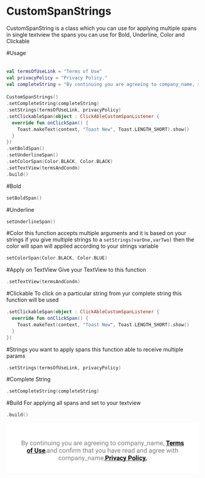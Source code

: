 # CustomSpanStrings

CustomSpanString is a class which you can use for applying multiple spans in single textview the spans you can use for Bold, Underline, Color and Clickable


#Usage
```kotlin

val termsOfUseLink = "Terms of Use"
val privacyPolicy = "Privacy Policy."
val completeString = "By continuing you are agreeing to company_name, $termsOfUseLink,and confirm that you have read and agree with company_name,$privacyPolicy"

CustomSpanStrings()
.setCompleteString(completeString)
.setStrings(termsOfUseLink, privacyPolicy)
.setClickableSpan(object : ClickAbleCustomSpanListener {
  override fun onClickSpan() {
    Toast.makeText(context, "Toast New", Toast.LENGTH_SHORT).show()
  }
})
.setBoldSpan()
.setUnderlineSpan()
.setColorSpan(Color.BLACK, Color.BLACK)
.setTextView(termsAndCondn)
.build()
```

#Bold
```kotlin
setBoldSpan()
```

#Underline
```kotlin
setUnderlineSpan()
```

#Color
this function accepts multiple arguments and it is based on your strings if you give multiple strings to a ```setStrings(varOne,varTwo)``` then the color will span will applied according to your strings variable
```kotlin
setColorSpan(Color.BLACK, Color.BLUE)
```

#Apply on TextView
Give your TextView to this function
```kotlin
.setTextView(termsAndCondn)
```

#Clickable
To click on a particular string from yur complete string this function will be used
```kotlin
.setClickableSpan(object : ClickAbleCustomSpanListener {
  override fun onClickSpan() {
    Toast.makeText(context, "Toast New", Toast.LENGTH_SHORT).show()
  }
})
```

#Strings you want to apply spans
this function able to receive multiple params
```kotlin
.setStrings(termsOfUseLink, privacyPolicy)
```

#Complete String
```kotlin
.setCompleteString(completeString)
```

#Build
For applying all spans and set to your textview
```kotlin
.build()
```

![](asset/preview.png)
